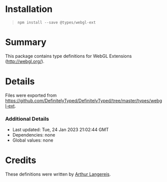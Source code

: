 # Installation
> `npm install --save @types/webgl-ext`

# Summary
This package contains type definitions for WebGL Extensions (http://webgl.org/).

# Details
Files were exported from https://github.com/DefinitelyTyped/DefinitelyTyped/tree/master/types/webgl-ext.

### Additional Details
 * Last updated: Tue, 24 Jan 2023 21:02:44 GMT
 * Dependencies: none
 * Global values: none

# Credits
These definitions were written by [Arthur Langereis](https://github.com/zenmumbler).
